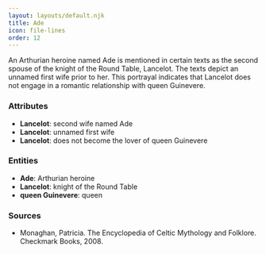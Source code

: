 ```yaml
---
layout: layouts/default.njk
title: Ade
icon: file-lines
order: 12
---
```

An Arthurian heroine named Ade is mentioned in certain texts as the second spouse of the knight of the Round Table, Lancelot. The texts depict an unnamed first wife prior to her. This portrayal indicates that Lancelot does not engage in a romantic relationship with queen Guinevere.

### Attributes

- **Lancelot**: second wife named Ade
- **Lancelot**: unnamed first wife
- **Lancelot**: does not become the lover of queen Guinevere

### Entities

- **Ade**: Arthurian heroine
- **Lancelot**: knight of the Round Table
- **queen Guinevere**: queen

### Sources

- Monaghan, Patricia. The Encyclopedia of Celtic Mythology and Folklore. Checkmark Books, 2008.

